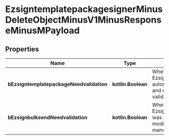 
# EzsigntemplatepackagesignerMinusDeleteObjectMinusV1MinusResponseMinusMPayload

## Properties
Name | Type | Description | Notes
------------ | ------------- | ------------- | -------------
**bEzsigntemplatepackageNeedvalidation** | **kotlin.Boolean** | Whether the Ezsignbulksend was automatically modified and needs a manual validation | 
**bEzsignbulksendNeedvalidation** | **kotlin.Boolean** | Whether the Ezsigntemplatepackage was automatically modified and needs a manual validation | 



